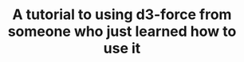 ---
title: "A tutorial to using d3-force from someone who just learned how to use it"
reroute-url: https://observablehq.com/@ben-tanen/a-tutorial-to-using-d3-force-from-someone-who-just-learned-ho
landing-order: 2
landing-img:   /assets/img/proj-thumbnails/d3-force.gif
landing-large: false
---